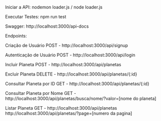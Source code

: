 Iniciar a API: nodemon loader.js / node loader.js

Executar Testes: npm run test

Swagger: http://localhost:3000/api-docs

Endpoints:

Criação de Usuário
POST - http://localhost:3000/api/signup

Autenticação de Usuário
POST - http://localhost:3000/api/login

Incluir Planeta
POST - http://localhost:3000/api/planetas

Excluir Planeta
DELETE - http://localhost:3000/api/planetas/{:id}

Consultar Planeta por ID
GET - http://localhost:3000/api/planetas/{:id}

Consultar Planeta por Nome
GET - http://localhost:3000/api/planetas/busca/nome/?valor=[nome do planeta]

Listar Planeta
GET - http://localhost:3000/api/planetas
      http://localhost:3000/api/planetas/?page=[numero da pagina]


